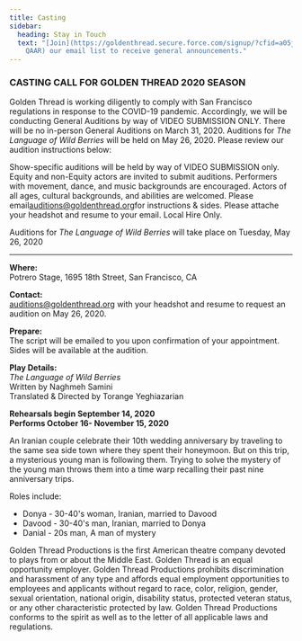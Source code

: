 ```yaml
---
title: Casting
sidebar:
  heading: Stay in Touch
  text: "[Join](https://goldenthread.secure.force.com/signup/?cfid=a05j000000Lsdh\
    QAAR) our email list to receive general announcements."
---
```

### CASTING CALL FOR GOLDEN THREAD 2020 SEASON

Golden Thread is working diligently to comply with San Francisco regulations in response to the COVID-19 pandemic. Accordingly, we will be conducting General Auditions by way of VIDEO SUBMISSION ONLY. There will be no in-person General Auditions on March 31, 2020. Auditions for *The Language of Wild Berries* will be held on May 26, 2020. Please review our audition instructions below:

Show-specific auditions will be held by way of VIDEO SUBMISSION only. Equity and non-Equity actors are invited to submit auditions. Performers with movement, dance, and music backgrounds are encouraged. Actors of all ages, cultural backgrounds, and abilities are welcomed. Please email[auditions@goldenthread.org](mailto:auditions@goldenthread.org)for instructions & sides. Please attache your headshot and resume to your email. Local Hire Only.

Auditions for *The Language of Wild Berries* will take place on Tuesday, May 26, 2020

- - -

**Where:**\
Potrero Stage, 1695 18th Street, San Francisco, CA 

**Contact:**\
auditions@goldenthread.org with your headshot and resume to request an audition on May 26, 2020.

**Prepare:**\
The script will be emailed to you upon confirmation of your appointment. Sides will be available at the audition. 

**Play Details:**\
*The Language of Wild Berries*\
Written by Naghmeh Samini\
Translated & Directed by Torange Yeghiazarian

**Rehearsals begin September 14, 2020\
Performs October 16- November 15, 2020**

An Iranian couple celebrate their 10th wedding anniversary by traveling to the same sea side town where they spent their honeymoon. But on this trip, a mysterious young man is following them. Trying to solve the mystery of the young man throws them into a time warp recalling their past nine anniversary trips.

Roles include:  

* Donya - 30-40's woman, Iranian, married to Davood  
* Davood - 30-40's man, Iranian, married to Donya  
* Danial - 20s man, A man of mystery

Golden Thread Productions is the first American theatre company devoted to plays from or about the Middle East. Golden Thread is an equal opportunity employer. Golden Thread Productions prohibits discrimination and harassment of any type and affords equal employment opportunities to employees and applicants without regard to race, color, religion, gender, sexual orientation, national origin, disability status, protected veteran status, or any other characteristic protected by law. Golden Thread Productions conforms to the spirit as well as to the letter of all applicable laws and regulations.